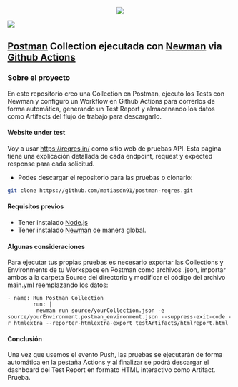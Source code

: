 <p align="center">
  <a href="https://www.linkedin.com/in/matias-damian-nazadek/"><img src="https://img.shields.io/badge/Matias%20Nazadek-LinkedIn-informational" style="max-height: 300px;" style="max-height: 300px;"></a>
</p>

<a href="https://www.postman.com/"><img src="https://miro.medium.com/max/1400/1*B8wqVr1Yd5COhcTXdKIv-Q.png" /></a><br />

## [Postman](https://www.postman.com/) Collection ejecutada con [Newman](https://www.npmjs.com/package/newman) via [Github Actions](https://docs.github.com/es/actions) 

### Sobre el proyecto

En este repositorio creo una Collection en Postman, ejecuto los Tests con Newman y configuro un Workflow en Github Actions para correrlos de forma automática, generando un Test Report y almacenando los datos como Artifacts del flujo de trabajo para descargarlo.

#### Website under test
Voy a usar https://reqres.in/ como sitio web de pruebas API. Esta página tiene una explicación detallada de cada endpoint, request y expected response para cada solicitud.

- Podes descargar el repositorio para  las pruebas o clonarlo:
```bash
git clone https://github.com/matiasdn91/postman-reqres.git
```

#### Requisitos previos

- Tener instalado [Node.js](https://nodejs.org/es/download/)
- Tener instalado [Newman](https://www.npmjs.com/package/newman) de manera global.

#### Algunas consideraciones
Para ejecutar tus propias pruebas es necesario exportar las Collections y Environments de tu Workspace en Postman como archivos .json, importar ambos a la carpeta Source del directorio y modificar el código del archivo main.yml reemplazando los datos:

```
- name: Run Postman Collection        
        run: | 
         newman run source/yourCollection.json -e source/yourEnvironment.postman_environment.json --suppress-exit-code -r htmlextra --reporter-htmlextra-export testArtifacts/htmlreport.html 

```
#### Conclusión
Una vez que usemos el evento Push, las pruebas se ejecutarán de forma automática en la pestaña Actions y al finalizar se podrá descargar el dashboard del Test Report en formato HTML interactivo como Artifact. Prueba.
